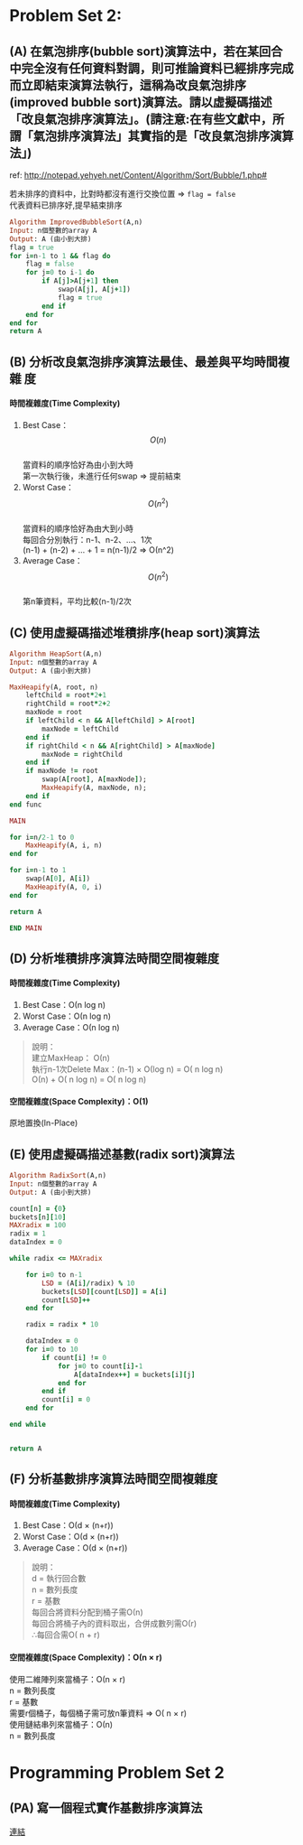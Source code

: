 # Problem Set 2:

## (A) 在氣泡排序(bubble sort)演算法中，若在某回合中完全沒有任何資料對調，則可推論資料已經排序完成而立即結束演算法執行，這稱為改良氣泡排序(improved bubble sort)演算法。請以虛擬碼描述「改良氣泡排序演算法」。(請注意:在有些文獻中，所謂「氣泡排序演算法」其實指的是「改良氣泡排序演算法」)
ref: http://notepad.yehyeh.net/Content/Algorithm/Sort/Bubble/1.php#

若未排序的資料中，比對時都沒有進行交換位置 ⇒ `flag = false`  
代表資料已排序好,提早結束排序

```rb
Algorithm ImprovedBubbleSort(A,n)
Input: n個整數的array A
Output: A (由小到大排)
flag = true
for i=n-1 to 1 && flag do
    flag = false
    for j=0 to i-1 do
        if A[j]>A[j+1] then
            swap(A[j], A[j+1])
            flag = true
        end if
    end for
end for
return A
```

## (B) 分析改良氣泡排序演算法最佳、最差與平均時間複雜 度

#### 時間複雜度(Time Complexity)  
1. Best Case：$$Ο(n)$$  
當資料的順序恰好為由小到大時  
第一次執行後，未進行任何swap ⇒ 提前結束  
2. Worst Case：$$Ο(n^2)$$  
當資料的順序恰好為由大到小時  
每回合分別執行：n-1、n-2、...、1次  
(n-1) + (n-2) + ... + 1 = n(n-1)/2 ⇒ Ο(n^2)  
3. Average Case：$$Ο(n^2)$$  
第n筆資料，平均比較(n-1)/2次  


## (C) 使用虛擬碼描述堆積排序(heap sort)演算法

```rb
Algorithm HeapSort(A,n)
Input: n個整數的array A
Output: A (由小到大排)

MaxHeapify(A, root, n)
    leftChild = root*2+1
    rightChild = root*2+2
    maxNode = root
    if leftChild < n && A[leftChild] > A[root]
        maxNode = leftChild
    end if
    if rightChild < n && A[rightChild] > A[maxNode]
        maxNode = rightChild
    end if
    if maxNode != root
        swap(A[root], A[maxNode]);
        MaxHeapify(A, maxNode, n);
    end if
end func

MAIN

for i=n/2-1 to 0
    MaxHeapify(A, i, n)
end for

for i=n-1 to 1
    swap(A[0], A[i])
    MaxHeapify(A, 0, i)
end for

return A

END MAIN

```


## (D) 分析堆積排序演算法時間空間複雜度

#### 時間複雜度(Time Complexity)

1. Best Case：Ο(n log n)
2. Worst Case：Ο(n log n)
3. Average Case：Ο(n log n)

> 說明：  
建立MaxHeap： Ο(n)  
執行n-1次Delete Max：(n-1) × Ο(log n) = Ο( n log n)  
Ο(n) + Ο( n log n) = Ο( n log n)

#### 空間複雜度(Space Complexity)：Ο(1)
原地置換(In-Place)

## (E) 使用虛擬碼描述基數(radix sort)演算法

```rb
Algorithm RadixSort(A,n)
Input: n個整數的array A
Output: A (由小到大排)

count[n] = {0}
buckets[n][10]
MAXradix = 100
radix = 1
dataIndex = 0

while radix <= MAXradix

    for i=0 to n-1
        LSD = (A[i]/radix) % 10
        buckets[LSD][count[LSD]] = A[i]
        count[LSD]++
    end for

    radix = radix * 10

    dataIndex = 0
    for i=0 to 10
        if count[i] != 0
            for j=0 to count[i]-1
                A[dataIndex++] = buckets[i][j]
            end for
        end if
        count[i] = 0
    end for

end while


return A
```

## (F) 分析基數排序演算法時間空間複雜度

#### 時間複雜度(Time Complexity)

1. Best Case：Ο(d × (n+r))  
2. Worst Case：Ο(d × (n+r))  
3. Average Case：Ο(d × (n+r))  

> 說明：  
d = 執行回合數  
n = 數列長度  
r = 基數  
每回合將資料分配到桶子需Ο(n)  
每回合將桶子內的資料取出，合併成數列需Ο(r)  
∴每回合需Ο( n + r)

#### 空間複雜度(Space Complexity)：Ο(n × r)
使用二維陣列來當桶子：Ο(n × r)  
n = 數列長度  
r = 基數  
需要r個桶子，每個桶子需可放n筆資料 ⇒ Ο( n × r)  
使用鏈結串列來當桶子：Ο(n)  
n = 數列長度

# Programming Problem Set 2
## (PA) 寫一個程式實作基數排序演算法
[連結](/ch2/radixsort.html)
